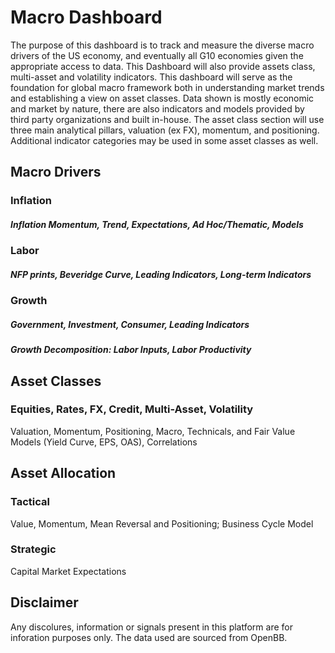 # Macro Dashboard

The purpose of this dashboard is to track and measure the diverse macro drivers of the US economy, and eventually all G10 economies given the appropriate access to data. This Dashboard will also provide assets class, multi-asset and volatility indicators.
This dashboard will serve as the foundation for global macro framework both in understanding market trends and establishing a view on asset classes. Data shown is mostly economic and market by nature, there are also indicators and models provided by 
third party organizations and built in-house. The asset class section will use three main analytical pillars, valuation (ex FX), momentum, and positioning. Additional indicator categories may be used in some asset classes as well.  

## Macro Drivers

### Inflation
##### Inflation Momentum, Trend, Expectations, Ad Hoc/Thematic, Models

### Labor
##### NFP prints, Beveridge Curve, Leading Indicators, Long-term Indicators

### Growth 
##### Government, Investment, Consumer, Leading Indicators
##### Growth Decomposition: Labor Inputs, Labor Productivity  

## Asset Classes
### Equities, Rates, FX, Credit, Multi-Asset, Volatility
Valuation, Momentum, Positioning, Macro, Technicals, and Fair Value Models (Yield Curve, EPS, OAS), Correlations

## Asset Allocation
### Tactical 
Value, Momentum, Mean Reversal and Positioning; Business Cycle Model
### Strategic 
Capital Market Expectations



## Disclaimer
Any discolures, information or signals present in this platform are for inforation purposes only. The data used are sourced from OpenBB.
